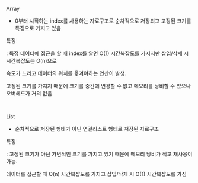 
Array

+ 0부터 시작하는 index를 사용하는 자료구조로 순차적으로 저장되고 고정된 크기를 특징으로 가지고 있음

특징

: 특정 데이터에 접근을 할 때 index를 알면 O(1) 시간복잡도를 가지지만 삽입/삭제 시 시간복잡도는 O(n)으로 

  속도가 느리고 데이터의 위치를 옮겨야하는 연산이 발생. 

  고정된 크기를 가지지 때문에 크기를 중간에 변경할 수 없고 메모리를 낭비할 수 있으나 오버헤드가 거의 없음

<br>

List

 + 순차적으로 저장된 형태가 아닌 연결리스트 형태로 저장된 자료구조

특징

: 고정된 크기가 아닌 가변적인 크기를 가지고 있기 때문에 메모리 낭비가 적고 재사용이 가능.

  데이터를 접근할 때 O(n) 시간복잡도를 가지고 삽입/삭제 시 O(1) 시간복잡도를 가짐

  
